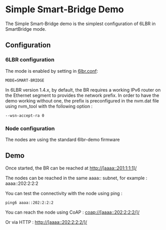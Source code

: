 # Simple Smart-Bridge Demo

The Simple Smart-Bridge demo is the simplest configuration of 6LBR in SmartBridge mode.

## Configuration

### 6LBR configuration

The mode is enabled by setting in [6lbr.conf](6lbr/6lbr.conf):

    MODE=SMART-BRIDGE

In 6LBR version 1.4.x, by default, the BR requires a working IPv6 router on the Ethernet segment to provides the network prefix. In order to have the demo working without one, the prefix is preconfigured in the nvm.dat file using nvm_tool with the following option :

    --wsn-accept-ra 0

### Node configuration

The nodes are using the standard 6lbr-demo firmware

## Demo

Once started, the BR can be reached at [http://[aaaa::201:1:1:1]/](http://[aaaa::201:1:1:1]/)

The nodes can be reached in the same aaaa:: subnet, for example : aaaa::202:2:2:2

You can test the connectivity with the node using ping :

    ping6 aaaa::202:2:2:2

You can reach the node using CoAP : [coap://[aaaa::202:2:2:2/]/](coap://[aaaa::202:2:2:2/]/)

Or via HTTP : [http://[aaaa::202:2:2:2/]/](http://[aaaa::202:2:2:2/]/)

